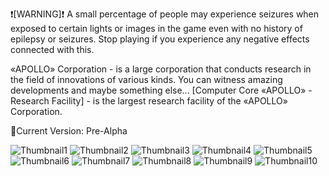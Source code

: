 ❗[WARNING]❗
A small percentage of people may experience seizures when exposed to certain lights or images in the game even with no history of epilepsy or seizures. Stop playing if you experience any negative effects connected with this.

«APOLLO» Corporation - is a large corporation that conducts research in the field of innovations of various kinds. You can witness amazing developments and maybe something else... [Computer Core «APOLLO» - Research Facility] - is the largest research facility of the «APOLLO» Corporation.

💾Current Version: Pre-Alpha

![Thumbnail1](https://user-images.githubusercontent.com/105137450/186688292-c38fc0e5-989d-43af-b823-1eeaa3ac82d2.png)
![Thumbnail2](https://user-images.githubusercontent.com/105137450/186688301-20b6ef6e-f30c-4dd3-9ea4-db127075017d.png)
![Thumbnail3](https://user-images.githubusercontent.com/105137450/186688306-615d7e95-adcc-4e7c-aaa3-1b347fdfc1ed.png)
![Thumbnail4](https://user-images.githubusercontent.com/105137450/186688314-6d5741b2-8e84-4f88-a2bc-70510461116d.png)
![Thumbnail5](https://user-images.githubusercontent.com/105137450/186688323-30132921-22d7-4e82-86bd-032b5125cac0.png)
![Thumbnail6](https://user-images.githubusercontent.com/105137450/186688332-95ecfb31-4fb6-4417-99b0-02dd4b5cc7f5.png)
![Thumbnail7](https://user-images.githubusercontent.com/105137450/186688337-fb440894-8cb1-47ab-b82a-cbe4d09b5586.png)
![Thumbnail8](https://user-images.githubusercontent.com/105137450/186688342-2409b738-2836-414f-8d96-0992787c386f.png)
![Thumbnail9](https://user-images.githubusercontent.com/105137450/186688349-7796831d-721c-46e7-9fa0-4b346e06f736.png)
![Thumbnail10](https://user-images.githubusercontent.com/105137450/186688353-ed048f4a-56c6-47f2-a5f1-0d271ee8938b.png)
